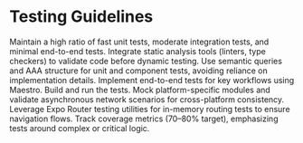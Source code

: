 # Testing Guidelines
Maintain a high ratio of fast unit tests, moderate integration tests, and minimal end-to-end tests.
Integrate static analysis tools (linters, type checkers) to validate code before dynamic testing.
Use semantic queries and AAA structure for unit and component tests, avoiding reliance on implementation details.
Implement end-to-end tests for key workflows using Maestro. Build and run the tests.
Mock platform-specific modules and validate asynchronous network scenarios for cross-platform consistency.
Leverage Expo Router testing utilities for in-memory routing tests to ensure navigation flows.
Track coverage metrics (70–80% target), emphasizing tests around complex or critical logic.